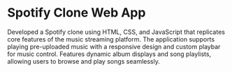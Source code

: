 # Spotify Clone Web App
Developed a Spotify clone using HTML, CSS, and JavaScript that replicates core features of the music streaming platform. The application supports playing pre-uploaded music with a responsive design and custom playbar for music control. Features dynamic album displays and song playlists, allowing users to browse and play songs seamlessly.
